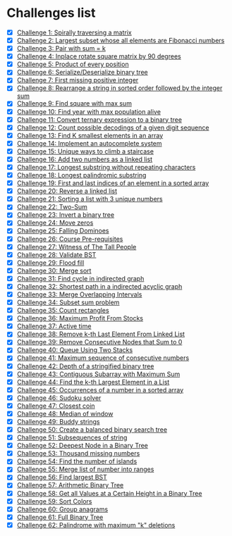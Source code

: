 # Challenges list

- [x] [Challenge 1: Spirally traversing a matrix](challenge-1/)
- [x] [Challenge 2: Largest subset whose all elements are Fibonacci numbers](challenge-2/)
- [x] [Challenge 3: Pair with sum = k](challenge-3/)
- [x] [Challenge 4: Inplace rotate square matrix by 90 degrees](challenge-4/)
- [x] [Challenge 5: Product of every position](challenge-5/)
- [x] [Challenge 6: Serialize/Deserialize binary tree](challenge-6/)
- [x] [Challenge 7: First missing positive integer](challenge-7/)
- [x] [Challenge 8: Rearrange a string in sorted order followed by the integer sum](challenge-8/)
- [x] [Challenge 9: Find square with max sum](challenge-9/)
- [x] [Challenge 10: Find year with max population alive](challenge-10/)
- [x] [Challenge 11: Convert ternary expression to a binary tree](challenge-11/)
- [x] [Challenge 12: Count possible decodings of a given digit sequence](challenge-12/)
- [x] [Challenge 13: Find K smallest elements in an array](challenge-13/)
- [x] [Challenge 14: Implement an autocomplete system](challenge-14/)
- [x] [Challenge 15: Unique ways to climb a staircase](challenge-15/)
- [x] [Challenge 16: Add two numbers as a linked list](challenge-16/)
- [x] [Challenge 17: Longest substring without repeating characters](challenge-17/)
- [x] [Challenge 18: Longest palindromic substring](challenge-18/)
- [x] [Challenge 19: First and last indices of an element in a sorted array](challenge-19/)
- [x] [Challenge 20: Reverse a linked list](challenge-20/)
- [x] [Challenge 21: Sorting a list with 3 unique numbers](challenge-21/)
- [x] [Challenge 22: Two-Sum](challenge-22/)
- [x] [Challenge 23: Invert a binary tree](challenge-23/)
- [x] [Challenge 24: Move zeros](challenge-24/)
- [x] [Challenge 25: Falling Dominoes](challenge-25/)
- [x] [Challenge 26: Course Pre-requisites](challenge-26/)
- [x] [Challenge 27: Witness of The Tall People](challenge-27/)
- [x] [Challenge 28: Validate BST](challenge-28/)
- [x] [Challenge 29: Flood fill](challenge-29/)
- [x] [Challenge 30: Merge sort](challenge-30/)
- [x] [Challenge 31: Find cycle in indirected graph](challenge-31/)
- [x] [Challenge 32: Shortest path in a indirected acyclic graph](challenge-32/)
- [x] [Challenge 33: Merge Overlapping Intervals](challenge-33/)
- [x] [Challenge 34: Subset sum problem](challenge-34/)
- [x] [Challenge 35: Count rectangles](challenge-35/)
- [x] [Challenge 36: Maximum Profit From Stocks](challenge-36/)
- [x] [Challenge 37: Active time](challenge-37/)
- [x] [Challenge 38: Remove k-th Last Element From Linked List](challenge-38/)
- [x] [Challenge 39: Remove Consecutive Nodes that Sum to 0](challenge-39/)
- [x] [Challenge 40: Queue Using Two Stacks](challenge-40/)
- [x] [Challenge 41: Maximum sequence of consecutive numbers](challenge-41/)
- [x] [Challenge 42: Depth of a stringified binary tree](challenge-42/)
- [x] [Challenge 43: Contiguous Subarray with Maximum Sum](challenge-43/)
- [x] [Challenge 44: Find the k-th Largest Element in a List](challenge-44/)
- [x] [Challenge 45: Occurrences of a number in a sorted array](challenge-45/)
- [x] [Challenge 46: Sudoku solver](challenge-46/)
- [x] [Challenge 47: Closest coin](challenge-47/)
- [x] [Challenge 48: Median of window](challenge-48/)
- [x] [Challenge 49: Buddy strings](challenge-49/)
- [x] [Challenge 50: Create a balanced binary search tree](challenge-50/)
- [x] [Challenge 51: Subsequences of string](challenge-51/)
- [x] [Challenge 52: Deepest Node in a Binary Tree](challenge-52/)
- [x] [Challenge 53: Thousand missing numbers](challenge-53/)
- [x] [Challenge 54: Find the number of islands](challenge-54/)
- [x] [Challenge 55: Merge list of number into ranges](challenge-55/)
- [x] [Challenge 56: Find largest BST](challenge-56/)
- [x] [Challenge 57: Arithmetic Binary Tree](challenge-57/)
- [x] [Challenge 58: Get all Values at a Certain Height in a Binary Tree](challenge-58/)
- [x] [Challenge 59: Sort Colors](challenge-59/)
- [x] [Challenge 60: Group anagrams](challenge-60/)
- [x] [Challenge 61: Full Binary Tree](challenge-61/)
- [x] [Challenge 62: Palindrome with maximum "k" deletions](challenge-62/)
